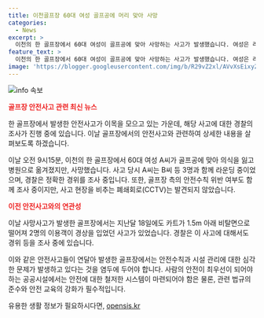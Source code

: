 ```yaml
---
title: 이천골프장 60대 여성 골프공에 머리 맞아 사망
categories:
  - News
excerpt: >
  이천의 한 골프장에서 60대 여성이 골프공에 맞아 사망하는 사고가 발생했습니다. 여성은 라운딩 중 골프공에 맞아 의식을 잃은 뒤 병원으로 옮겨졌지만 사망했습니다. 경찰은 사고 경위와 안전수칙 위반을 조사 중이며, CCTV는 없는 것으로 전해졌습니다. 또한, 이 골프장은 지난달에도 카트 사고가 발생해 이용객들이 다쳤습니다. 경찰은 이 사고에 대해서도 조사 중입니다.
feature_text: >
  이천의 한 골프장에서 60대 여성이 골프공에 맞아 사망하는 사고가 발생했습니다. 여성은 라운딩 중 골프공에 맞아 의식을 잃은 뒤 병원으로 옮겨졌지만 사망했습니다. 경찰은 사고 경위와 안전수칙 위반을 조사 중이며, CCTV는 없는 것으로 전해졌습니다. 또한, 이 골프장은 지난달에도 카트 사고가 발생해 이용객들이 다쳤습니다. 경찰은 이 사고에 대해서도 조사 중입니다.
image: 'https://blogger.googleusercontent.com/img/b/R29vZ2xl/AVvXsEixyZcFfHzMRdzZMjFBmAUKJYCLCGyLL1o632UiGVXcaFdKo_bkvkuCioo0uUKlGfBVcT3P84aROyZIXSBEx3Aw5nCQ3pTgDom1WDC4m8eifvWiAmWEEVb4x6G_l8C0QH225ldMjyaFvpxGEBGNO37VmDTDMHGhJPq73UglMfDca1-0aw/s1600/blogspot.png'
---
```


<p><img src="https://blogger.googleusercontent.com/img/b/R29vZ2xl/AVvXsEixyZcFfHzMRdzZMjFBmAUKJYCLCGyLL1o632UiGVXcaFdKo_bkvkuCioo0uUKlGfBVcT3P84aROyZIXSBEx3Aw5nCQ3pTgDom1WDC4m8eifvWiAmWEEVb4x6G_l8C0QH225ldMjyaFvpxGEBGNO37VmDTDMHGhJPq73UglMfDca1-0aw/s1600/blogspot.png" alt="info 속보" /></p>

<p><b><span style="color: #ee2323;">골프장 안전사고 관련 최신 뉴스</span></b></p>

<p>한 골프장에서 발생한 안전사고가 이목을 모으고 있는 가운데, 해당 사고에 대한 경찰의 조사가 진행 중에 있습니다. 이날 골프장에서의 안전사고와 관련하여 상세한 내용을 살펴보도록 하겠습니다.</p>

<p data-ke-size="size16">이날 오전 9시15분, 이천의 한 골프장에서 60대 여성 A씨가 골프공에 맞아 의식을 잃고 병원으로 옮겨졌지만, 사망했습니다. 사고 당시 A씨는 B씨 등 3명과 함께 라운딩 중이었으며, 경찰은 정확한 경위를 조사 중입니다. 또한, 골프장 측의 안전수칙 위반 여부도 함께 조사 중이지만, 사고 현장을 비추는 폐쇄회로(CCTV)는 발견되지 않았습니다.</p>

<p><b><span style="color: #ee2323;">이전 안전사고와의 연관성</span></b></p>

<p data-ke-size="size16">이날 사망사고가 발생한 골프장에서는 지난달 18일에도 카트가 1.5m 아래 비탈면으로 떨어져 2명의 이용객이 경상을 입었던 사고가 있었습니다. 경찰은 이 사고에 대해서도 경위 등을 조사 중에 있습니다.</p>

<p>이와 같은 안전사고들이 연달아 발생한 골프장에서는 안전수칙과 시설 관리에 대한 심각한 문제가 발생하고 있다는 것을 염두에 두어야 합니다. 사람의 안전이 최우선이 되어야 하는 공공시설에서는 안전에 대한 철저한 시스템이 마련되어야 함은 물론, 관련 법규의 준수와 안전 교육의 강화가 필수적입니다.</p>
유용한 생활 정보가 필요하시다면, <a href="https://opensis.kr" rel="dofollow">opensis.kr</a>



